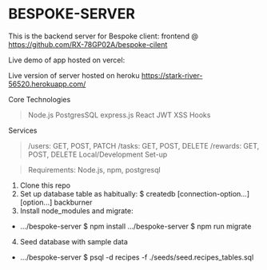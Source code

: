# BESPOKE-SERVER
This is the backend server for Bespoke client: frontend @ https://github.com/RX-78GP02A/bespoke-cilent

Live demo of app hosted on vercel: 

Live version of server hosted on heroku https://stark-river-56520.herokuapp.com/

Core Technologies

> Node.js
> PostgresSQL
> express.js
> React
> JWT
> XSS
> Hooks


Services

> /users: GET, POST, PATCH
> /tasks: GET, POST, DELETE
> /rewards: GET, POST, DELETE
> Local/Development Set-up

> Requirements: Node.js, npm, postgresql

1. Clone this repo
2. Set up database table as habitually: $ createdb [connection-option...][option...] backburner
3. Install node_modules and migrate:
* .../bespoke-server $ npm install .../bespoke-server $ npm run migrate
4. Seed database with sample data
* .../bespoke-server $ psql -d recipes -f ./seeds/seed.recipes_tables.sql
